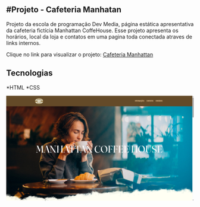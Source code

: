 #Projeto - Cafeteria Manhatan
---
Projeto da escola de programação Dev Media, página estática apresentativa da cafeteria fictícia Manhattan CoffeHouse. Esse projeto apresenta os horários, local da loja e contatos em uma pagina toda conectada atraves de links internos.

Clique no link para visualizar o projeto:
[Cafeteria Manhattan](https://erickmantel.github.io/Cafeteria-Manhattan/)

## Tecnologias
 *HTML
 *CSS

![](https://github.com/erickmantel/Cafeteria-Manhattan/blob/main/assets/print-projeto.png?raw=true)


